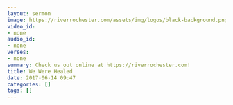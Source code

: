 ```yaml
---
layout: sermon
image: https://riverrochester.com/assets/img/logos/black-background.png
video_id:
- none
audio_id:
- none
verses:
- none
summary: Check us out online at https://riverrochester.com!
title: We Were Healed
date: 2017-06-14 09:47
categories: []
tags: []
---
```

